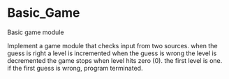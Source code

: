 # Basic_Game
Basic game module

Implement a game module that checks input from two sources. when the guess is right 
a level is incremented when the guess is wrong the level is decremented the game 
stops when level hits zero (0). the first level is one. if the first guess is 
wrong, program terminated.
